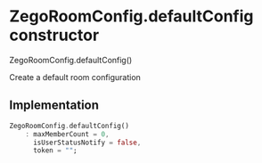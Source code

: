 


# ZegoRoomConfig.defaultConfig constructor







ZegoRoomConfig.defaultConfig()


<p>Create a default room configuration</p>



## Implementation

```dart
ZegoRoomConfig.defaultConfig()
    : maxMemberCount = 0,
      isUserStatusNotify = false,
      token = "";
```







